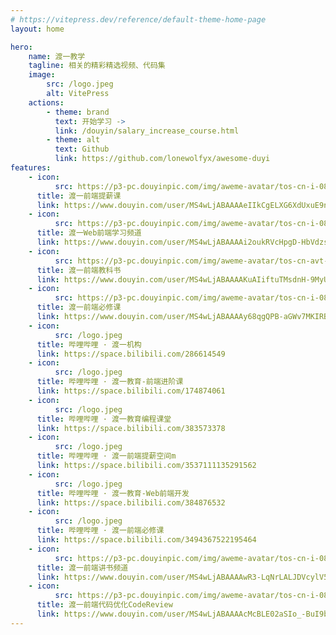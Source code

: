 ```yaml
---
# https://vitepress.dev/reference/default-theme-home-page
layout: home

hero:
    name: 渡一教学
    tagline: 相关的精彩精选视频、代码集
    image:
        src: /logo.jpeg
        alt: VitePress
    actions:
        - theme: brand
          text: 开始学习 ->
          link: /douyin/salary_increase_course.html
        - theme: alt
          text: Github
          link: https://github.com/lonewolfyx/awesome-duyi
features:
    - icon:
          src: https://p3-pc.douyinpic.com/img/aweme-avatar/tos-cn-i-0813c001_51580dd72ba14ac499f77e93e30012ba~c5_300x300.jpeg
      title: 渡一前端提薪课
      link: https://www.douyin.com/user/MS4wLjABAAAAeIIkCgELXG6XdUxuE9nQ6W4AfS-aoPFbtmnBL8ytcYtBSyurgePBYZXJpB0LJBCT
    - icon:
          src: https://p3-pc.douyinpic.com/img/aweme-avatar/tos-cn-i-0813_9321dc52690f420ebcf65becc161bbc7~c5_300x300.jpeg
      title: 渡一Web前端学习频道
      link: https://www.douyin.com/user/MS4wLjABAAAAi2oukRVcHpgD-HbVdzsxE7tYykr91YuIKukR_X_Yy08EFWRQhRrECDF6FvbvT8Xa
    - icon:
          src: https://p3-pc.douyinpic.com/img/aweme-avatar/tos-cn-avt-0015_114c252e9ba86378c04c7bd3c9539a23~c5_300x300.jpeg
      title: 渡一前端教科书
      link: https://www.douyin.com/user/MS4wLjABAAAAKuAIiftuTMsdnH-9MyU8VZla5fmjhdY2Gd7tHueV25vzFnKs3lqLSV7xoPE7FTxi
    - icon:
          src: https://p3-pc.douyinpic.com/img/aweme-avatar/tos-cn-i-0813c001_ba6ead4c46884f8aad322c01dc9cee1b~c5_300x300.jpeg
      title: 渡一前端必修课
      link: https://www.douyin.com/user/MS4wLjABAAAAy68qgQPB-aGWv7MKIRB544hLgzY18xgXhywYjnN-XKk
    - icon:
          src: /logo.jpeg
      title: 哔哩哔哩 · 渡一机构
      link: https://space.bilibili.com/286614549
    - icon:
          src: /logo.jpeg
      title: 哔哩哔哩 · 渡一教育-前端进阶课
      link: https://space.bilibili.com/174874061
    - icon:
          src: /logo.jpeg
      title: 哔哩哔哩 · 渡一教育编程课堂
      link: https://space.bilibili.com/383573378
    - icon:
          src: /logo.jpeg
      title: 哔哩哔哩 · 渡一前端提薪空间m
      link: https://space.bilibili.com/3537111135291562
    - icon:
          src: /logo.jpeg
      title: 哔哩哔哩 · 渡一教育-Web前端开发
      link: https://space.bilibili.com/384876532
    - icon:
          src: /logo.jpeg
      title: 哔哩哔哩 · 渡一前端必修课
      link: https://space.bilibili.com/3494367522195464
    - icon:
          src: https://p3-pc.douyinpic.com/img/aweme-avatar/tos-cn-i-0813_oYNA2CiTAEBxR8AAHtAgf7iE0aIMeIIACA6VoC~c5_300x300.jpeg
      title: 渡一前端讲书频道
      link: https://www.douyin.com/user/MS4wLjABAAAAwR3-LqNrLALJDVcylV58rAM_DK6B_yHN2cRwrwhq-Yi7TWjFRPz2ir-jMtpuB0F2
    - icon:
          src: https://p3-pc.douyinpic.com/img/aweme-avatar/tos-cn-i-0813c001_ogDPawfsAhnqoFAA7inCAECJEmIAqEeg9vCAQM~c5_300x300.jpeg
      title: 渡一前端代码优化CodeReview
      link: https://www.douyin.com/user/MS4wLjABAAAAcMcBLE02aSIo_-BuI9bhDxDIj4a8Fw1PASgGm7fwGa0
---
```


